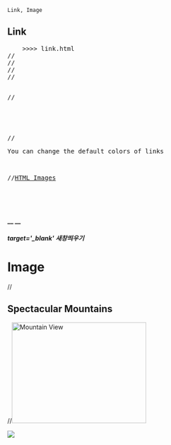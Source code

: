 ```
Link, Image
```

## Link

<pre>
    >>>> link.html
//<!DOCTYPE html>
//<html>
//<head>
//<style>
//a:link {
//    color:#000000;
//    background-color:transparent;
 //   text-decoration:none;
}
//a:visited {
 //   color:#000000;
 //   background-color:transparent;
 //   text-decoration:none;
}
//a:hover {
//    color:#ff0000;
//    background-color:transparent;
//    text-decoration:underline;
}
//a:active {
//    color:#ff0000;
//    background-color:transparent;
//    text-decoration:underline;
}
//</style>
//</head>

<body>

//<p>You can change the default colors of links</p>

//<a href="ex01.html" target="_blank">HTML Images</a> 

</body>
</html>
</pre>

 

####   __ <a href = '링크주소'></a> __

#####  target='_blank'  새창띄우기



#  Image


<!DOCTYPE html>

<html>

<body>

 

//<h2>Spectacular Mountains</h2>

//<img src="pic_mountain.jpg" alt="Mountain View" style="width:304px;height:228px">

 

</body>

</html>

<img src ='이미지 주소'>

